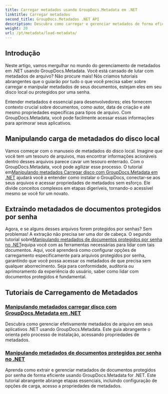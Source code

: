 ```yaml
---
title: Carregar metadados usando GroupDocs.Metadata em .NET
linktitle: Carregar metadados
second_title: GroupDocs.Metadados .NET API
description: Descubra como carregar e gerenciar metadados de forma eficiente em seus aplicativos .NET com o GroupDocs.Metadata.
weight: 20
url: /pt/metadata/load-metadata/
---
```

## Introdução

Neste artigo, vamos mergulhar no mundo do gerenciamento de metadados em .NET usando GroupDocs.Metadata. Você está cansado de lutar com metadados de arquivo? Não procure mais! Nós criamos tutoriais abrangentes que o guiarão por tudo o que você precisa saber sobre carregar e manipular metadados de seus documentos, estejam eles em seu disco local ou protegidos por uma senha. 

Entender metadados é essencial para desenvolvedores; eles fornecem contexto crucial sobre documentos, como autor, data de criação e até mesmo propriedades específicas para tipos de arquivo. Com GroupDocs.Metadata, você pode facilmente acessar essas informações para aprimorar seus aplicativos.

## Manipulando carga de metadados do disco local
Vamos começar com o manuseio de metadados do disco local. Imagine que você tem um tesouro de arquivos, mas encontrar informações acionáveis dentro desses arquivos parece cavar um tesouro enterrado. Com o GroupDocs.Metadata, você pode agilizar esse processo. O tutorial em[Manipulando metadados Carregar disco com GroupDocs.Metadata em .NET](./handling-metadata-local-disk/) ajudará você a entender como instalar o GroupDocs, conectar-se aos seus arquivos e acessar propriedades de metadados sem esforço. Ele divide conceitos complexos em etapas digeríveis, tornando-o acessível mesmo se você for um novato.

## Extraindo metadados de documentos protegidos por senha
 Agora, e se alguns desses arquivos forem protegidos por senhas? Sem problemas! A extração não precisa ser uma dor de cabeça. O segundo tutorial sobre[Manipulando metadados de documentos protegidos por senha no .NET](./handling-metadata-from-password-protected-document/)equipa você com as ferramentas necessárias para lidar com tais documentos. Aqui, você aprenderá como configurar opções de carregamento especificamente para arquivos protegidos por senha, garantindo que você possa acessar os metadados de que precisa sem qualquer aborrecimento. Seja para conformidade, auditoria ou aprimoramento da experiência do usuário, saber como lidar com documentos protegidos é fundamental.

## Tutoriais de Carregamento de Metadados
### [Manipulando metadados carregar disco com GroupDocs.Metadata em .NET](./handling-metadata-local-disk/)
Descubra como gerenciar efetivamente metadados de arquivo em seus aplicativos .NET usando GroupDocs.Metadata. Este guia abrangente o orienta pelo processo de instalação, acessando propriedades de metadados.
### [Manipulando metadados de documentos protegidos por senha no .NET](./handling-metadata-from-password-protected-document/)
Aprenda como extrair e gerenciar metadados de documentos protegidos por senha de forma eficiente usando GroupDocs.Metadata for .NET. Este tutorial abrangente abrange etapas essenciais, incluindo configuração de opções de carga, acesso a propriedades de metadados.